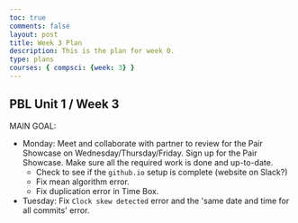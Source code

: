 ```yaml
---
toc: true
comments: false
layout: post
title: Week 3 Plan
description: This is the plan for week 0.
type: plans
courses: { compsci: {week: 3} }
---
```


## PBL Unit 1 / Week 3
MAIN GOAL:
- Monday: Meet and collaborate with partner to review for the Pair Showcase on Wednesday/Thursday/Friday. Sign up for the Pair Showcase. Make sure all the required work is done and up-to-date.
    - Check to see if the `github.io` setup is complete (website on Slack?)
    - Fix mean algorithm error.
    - Fix duplication error in Time Box.
- Tuesday: Fix `Clock skew detected` error and the 'same date and time for all commits' error.